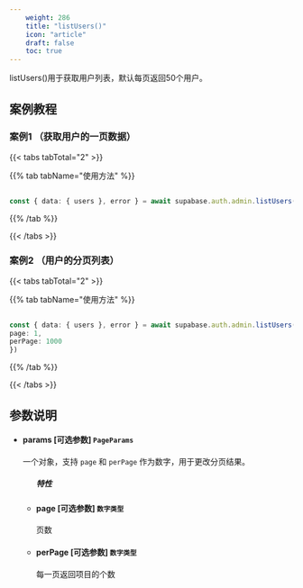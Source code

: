 ```yaml
---
    weight: 286
    title: "listUsers()"
    icon: "article"
    draft: false
    toc: true
---
```


listUsers()用于获取用户列表，默认每页返回50个用户。


## 案例教程

### 案例1 （获取用户的一页数据）

{{< tabs tabTotal="2" >}}


{{% tab tabName="使用方法" %}}



  ```ts
                                                                                   
const { data: { users }, error } = await supabase.auth.admin.listUsers()
  ```



{{% /tab %}}

{{< /tabs >}}

### 案例2 （用户的分页列表）

{{< tabs tabTotal="2" >}}


{{% tab tabName="使用方法" %}}



  ```ts
                                                                                   
const { data: { users }, error } = await supabase.auth.admin.listUsers({
  page: 1,
  perPage: 1000
})
  ```



{{% /tab %}}

{{< /tabs >}}







## 参数说明

<ul className="method-list-group">
  

<li className="method-list-item">
  <h4 className="method-list-item-label">
    <span className="method-list-item-label-name">
      params
    </span>
    <span className="method-list-item-label-badge required">
      [可选参数]
    </span>
    <span className="method-list-item-validation">
      <code>PageParams</code>
    </span>
  </h4>
<div class="method-list-item-description">

一个对象，支持 `page` 和 `perPage` 作为数字，用于更改分页结果。

  </div>
  
<ul className="method-list-group">
  <h5 class="method-list-title method-list-title-isChild expanded">特性</h5>

<li className="method-list-item">
  <h4 className="method-list-item-label">
    <span className="method-list-item-label-name">
      page
    </span>
    <span className="method-list-item-label-badge required">
      [可选参数]
    </span>
    <span className="method-list-item-validation">
      <code>数字类型</code>
    </span>
  </h4>
  <div class="method-list-item-description">

页数

  </div>
  
</li>


<li className="method-list-item">
  <h4 className="method-list-item-label">
    <span className="method-list-item-label-name">
      perPage
    </span>
    <span className="method-list-item-label-badge required">
      [可选参数]
    </span>
    <span className="method-list-item-validation">
      <code>数字类型</code>
    </span>
  </h4>
  <div class="method-list-item-description">

每一页返回项目的个数

  </div>
  
</li>





</ul>

</li>

</ul>